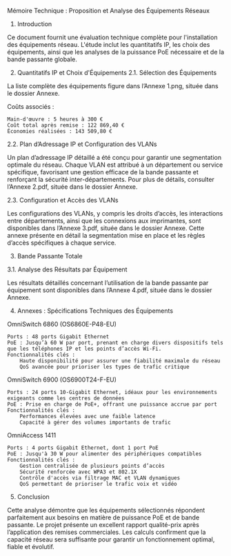 Mémoire Technique : Proposition et Analyse des Équipements Réseaux
1. Introduction

Ce document fournit une évaluation technique complète pour l'installation des équipements réseau. L'étude inclut les quantitatifs IP, les choix des équipements, ainsi que les analyses de la puissance PoE nécessaire et de la bande passante globale.

2. Quantitatifs IP et Choix d'Équipements
2.1. Sélection des Équipements

La liste complète des équipements figure dans l’Annexe 1.png, située dans le dossier Annexe.

Coûts associés :

    Main-d'œuvre : 5 heures à 300 €
    Coût total après remise : 122 869,40 €
    Économies réalisées : 143 509,80 €

2.2. Plan d’Adressage IP et Configuration des VLANs

Un plan d’adressage IP détaillé a été conçu pour garantir une segmentation optimale du réseau. Chaque VLAN est attribué à un département ou service spécifique, favorisant une gestion efficace de la bande passante et renforçant la sécurité inter-départements.
Pour plus de détails, consulter l’Annexe 2.pdf, située dans le dossier Annexe.

2.3. Configuration et Accès des VLANs

Les configurations des VLANs, y compris les droits d’accès, les interactions entre départements, ainsi que les connexions aux imprimantes, sont disponibles dans l’Annexe 3.pdf, située dans le dossier Annexe. Cette annexe présente en détail la segmentation mise en place et les règles d’accès spécifiques à chaque service.

3. Bande Passante Totale

3.1. Analyse des Résultats par Équipement

Les résultats détaillés concernant l’utilisation de la bande passante par équipement sont disponibles dans l’Annexe 4.pdf, située dans le dossier Annexe.

4. Annexes : Spécifications Techniques des Équipements

OmniSwitch 6860 (OS6860E-P48-EU)

    Ports : 48 ports Gigabit Ethernet
    PoE : Jusqu’à 60 W par port, prenant en charge divers dispositifs tels que les téléphones IP et les points d’accès Wi-Fi.
    Fonctionnalités clés :
        Haute disponibilité pour assurer une fiabilité maximale du réseau
        QoS avancée pour prioriser les types de trafic critique

OmniSwitch 6900 (OS6900T24-F-EU)

    Ports : 24 ports 10-Gigabit Ethernet, idéaux pour les environnements exigeants comme les centres de données
    PoE : Prise en charge de PoE+, offrant une puissance accrue par port
    Fonctionnalités clés :
        Performances élevées avec une faible latence
        Capacité à gérer des volumes importants de trafic

OmniAccess 1411

    Ports : 4 ports Gigabit Ethernet, dont 1 port PoE
    PoE : Jusqu'à 30 W pour alimenter des périphériques compatibles
    Fonctionnalités clés :
        Gestion centralisée de plusieurs points d’accès
        Sécurité renforcée avec WPA3 et 802.1X
        Contrôle d'accès via filtrage MAC et VLAN dynamiques
        QoS permettant de prioriser le trafic voix et vidéo

5. Conclusion

Cette analyse démontre que les équipements sélectionnés répondent parfaitement aux besoins en matière de puissance PoE et de bande passante. Le projet présente un excellent rapport qualité-prix après l’application des remises commerciales. Les calculs confirment que la capacité réseau sera suffisante pour garantir un fonctionnement optimal, fiable et évolutif.
